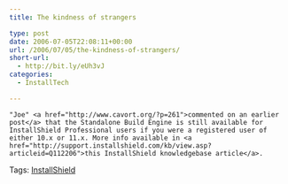 ```yaml
---
title: The kindness of strangers

type: post
date: 2006-07-05T22:08:11+00:00
url: /2006/07/05/the-kindness-of-strangers/
short-url:
  - http://bit.ly/eUh3vJ
categories:
  - InstallTech

---
```

<div class='microid-mailto+http:sha1:841f9bbc93fbe8697f40d11a395781a7845ad52f'>
  
    "Joe" <a href="http://www.cavort.org/?p=261">commented on an earlier post</a> that the Standalone Build Engine is still available for InstallShield Professional users if you were a registered user of either 10.x or 11.x. More info available in <a href="http://support.installshield.com/kb/view.asp?articleid=Q112206">this InstallShield knowledgebase article</a>.
  
</div>

<div class="st-post-tags">
  Tags: <a href="http://www.cavort.org/tag/installshield/" title="InstallShield" rel="tag">InstallShield</a><br />
</div>